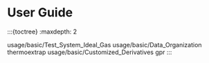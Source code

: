 # User Guide

<!-- This uses the links created in `create-symlinks.sh` -->



:::{toctree}
:maxdepth: 2

usage/basic/Test_System_Ideal_Gas
usage/basic/Data_Organization
thermoextrap
usage/basic/Customized_Derivatives
gpr
:::
